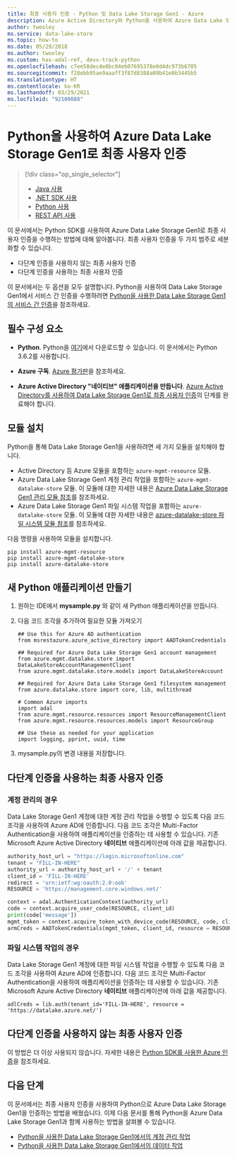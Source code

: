 ```yaml
---
title: 최종 사용자 인증 - Python 및 Data Lake Storage Gen1 - Azure
description: Azure Active Directory와 Python을 사용하여 Azure Data Lake Storage Gen1로 최종 사용자 인증을 수행하는 방법을 알아봅니다.
author: twooley
ms.service: data-lake-store
ms.topic: how-to
ms.date: 05/29/2018
ms.author: twooley
ms.custom: has-adal-ref, devx-track-python
ms.openlocfilehash: c7ee58dec4e8bc04eb07695378e0d4dc973b6705
ms.sourcegitcommit: f28ebb95ae9aaaff3f87d8388a09b41e0b3445b5
ms.translationtype: HT
ms.contentlocale: ko-KR
ms.lasthandoff: 03/29/2021
ms.locfileid: "92109088"
---
```

# <a name="end-user-authentication-with-azure-data-lake-storage-gen1-using-python"></a>Python을 사용하여 Azure Data Lake Storage Gen1로 최종 사용자 인증
> [!div class="op_single_selector"]
> * [Java 사용](data-lake-store-end-user-authenticate-java-sdk.md)
> * [.NET SDK 사용](data-lake-store-end-user-authenticate-net-sdk.md)
> * [Python 사용](data-lake-store-end-user-authenticate-python.md)
> * [REST API 사용](data-lake-store-end-user-authenticate-rest-api.md)
>
>

이 문서에서는 Python SDK를 사용하여 Azure Data Lake Storage Gen1로 최종 사용자 인증을 수행하는 방법에 대해 알아봅니다. 최종 사용자 인증을 두 가지 범주로 세분화할 수 있습니다.

* 다단계 인증을 사용하지 않는 최종 사용자 인증
* 다단계 인증을 사용하는 최종 사용자 인증

이 문서에서는 두 옵션을 모두 설명합니다. Python을 사용하여 Data Lake Storage Gen1에서 서비스 간 인증을 수행하려면 [Python을 사용한 Data Lake Storage Gen1의 서비스 간 인증](data-lake-store-service-to-service-authenticate-python.md)을 참조하세요.

## <a name="prerequisites"></a>필수 구성 요소

* **Python**. Python을 [여기](https://www.python.org/downloads/)에서 다운로드할 수 있습니다. 이 문서에서는 Python 3.6.2를 사용합니다.

* **Azure 구독**. [Azure 평가판](https://azure.microsoft.com/pricing/free-trial/)을 참조하세요.

* **Azure Active Directory "네이티브" 애플리케이션을 만듭니다**. [Azure Active Directory를 사용하여 Data Lake Storage Gen1로 최종 사용자 인증](data-lake-store-end-user-authenticate-using-active-directory.md)의 단계를 완료해야 합니다.

## <a name="install-the-modules"></a>모듈 설치

Python을 통해 Data Lake Storage Gen1을 사용하려면 세 가지 모듈을 설치해야 합니다.

* Active Directory 등 Azure 모듈을 포함하는 `azure-mgmt-resource` 모듈.
* Azure Data Lake Storage Gen1 계정 관리 작업을 포함하는 `azure-mgmt-datalake-store` 모듈. 이 모듈에 대한 자세한 내용은 [Azure Data Lake Storage Gen1 관리 모듈 참조](/python/api/azure-mgmt-datalake-store/)를 참조하세요.
* Azure Data Lake Storage Gen1 파일 시스템 작업을 포함하는 `azure-datalake-store` 모듈. 이 모듈에 대한 자세한 내용은 [azure-datalake-store 파일 시스템 모듈 참조](/python/api/azure-datalake-store/azure.datalake.store.core/)를 참조하세요.

다음 명령을 사용하여 모듈을 설치합니다.

```console
pip install azure-mgmt-resource
pip install azure-mgmt-datalake-store
pip install azure-datalake-store
```

## <a name="create-a-new-python-application"></a>새 Python 애플리케이션 만들기

1. 원하는 IDE에서 **mysample.py** 와 같이 새 Python 애플리케이션을 만듭니다.

2. 다음 코드 조각을 추가하여 필요한 모듈 가져오기

    ```
    ## Use this for Azure AD authentication
    from msrestazure.azure_active_directory import AADTokenCredentials

    ## Required for Azure Data Lake Storage Gen1 account management
    from azure.mgmt.datalake.store import DataLakeStoreAccountManagementClient
    from azure.mgmt.datalake.store.models import DataLakeStoreAccount

    ## Required for Azure Data Lake Storage Gen1 filesystem management
    from azure.datalake.store import core, lib, multithread

    # Common Azure imports
    import adal
    from azure.mgmt.resource.resources import ResourceManagementClient
    from azure.mgmt.resource.resources.models import ResourceGroup

    ## Use these as needed for your application
    import logging, pprint, uuid, time
    ```

3. mysample.py의 변경 내용을 저장합니다.

## <a name="end-user-authentication-with-multi-factor-authentication"></a>다단계 인증을 사용하는 최종 사용자 인증

### <a name="for-account-management"></a>계정 관리의 경우

Data Lake Storage Gen1 계정에 대한 계정 관리 작업을 수행할 수 있도록 다음 코드 조각을 사용하여 Azure AD에 인증합니다. 다음 코드 조각은 Multi-Factor Authentication을 사용하여 애플리케이션을 인증하는 데 사용할 수 있습니다. 기존 Microsoft Azure Active Directory **네이티브** 애플리케이션에 아래 값을 제공합니다.

```python
authority_host_url = "https://login.microsoftonline.com"
tenant = "FILL-IN-HERE"
authority_url = authority_host_url + '/' + tenant
client_id = 'FILL-IN-HERE'
redirect = 'urn:ietf:wg:oauth:2.0:oob'
RESOURCE = 'https://management.core.windows.net/'

context = adal.AuthenticationContext(authority_url)
code = context.acquire_user_code(RESOURCE, client_id)
print(code['message'])
mgmt_token = context.acquire_token_with_device_code(RESOURCE, code, client_id)
armCreds = AADTokenCredentials(mgmt_token, client_id, resource = RESOURCE)
```

### <a name="for-filesystem-operations"></a>파일 시스템 작업의 경우

Data Lake Storage Gen1 계정에 대한 파일 시스템 작업을 수행할 수 있도록 다음 코드 조각을 사용하여 Azure AD에 인증합니다. 다음 코드 조각은 Multi-Factor Authentication을 사용하여 애플리케이션을 인증하는 데 사용할 수 있습니다. 기존 Microsoft Azure Active Directory **네이티브** 애플리케이션에 아래 값을 제공합니다.

```console
adlCreds = lib.auth(tenant_id='FILL-IN-HERE', resource = 'https://datalake.azure.net/')
```

## <a name="end-user-authentication-without-multi-factor-authentication"></a>다단계 인증을 사용하지 않는 최종 사용자 인증

이 방법은 더 이상 사용되지 않습니다. 자세한 내용은 [Python SDK를 사용한 Azure 인증](/azure/python/python-sdk-azure-authenticate)을 참조하세요.

## <a name="next-steps"></a>다음 단계
이 문서에서는 최종 사용자 인증을 사용하여 Python으로 Azure Data Lake Storage Gen1을 인증하는 방법을 배웠습니다. 이제 다음 문서를 통해 Python을 Azure Data Lake Storage Gen1과 함께 사용하는 방법을 살펴볼 수 있습니다.

* [Python을 사용한 Data Lake Storage Gen1에서의 계정 관리 작업](data-lake-store-get-started-python.md)
* [Python을 사용한 Data Lake Storage Gen1에서의 데이터 작업](data-lake-store-data-operations-python.md)